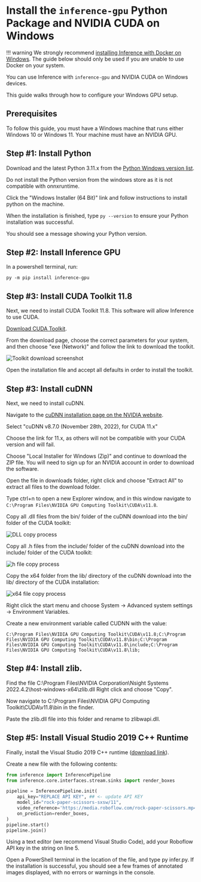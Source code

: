 # Install the `inference-gpu` Python Package and NVIDIA CUDA on Windows

!!! warning
    We strongly recommend [installing Inference with Docker on Windows](https://inference.roboflow.com/quickstart/docker/). The guide below should only be used if you are unable to use Docker on your system.

You can use Inference with `inference-gpu` and NVIDIA CUDA on Windows devices.

This guide walks through how to configure your Windows GPU setup.

## Prerequisites

To follow this guide, you must have a Windows machine that runs either Windows 10 or Windows 11. Your machine must have an NVIDIA GPU.

## Step #1: Install Python

Download and the latest Python 3.11.x from the [Python Windows version list](https://www.python.org/downloads/windows/).

Do not install the Python version from the windows store as it is not compatible with onnxruntime.

Click the "Windows Installer (64 Bit)" link and follow instructions to install python on the machine.

When the installation is finished, type `py --version` to ensure your Python installation was successful.

You should see a message showing your Python version.

## Step #2: Install Inference GPU

In a powershell terminal, run:

```
py -m pip install inference-gpu
```

## Step #3: Install CUDA Toolkit 11.8

Next, we need to install CUDA Toolkit 11.8. This software will allow Inference to use CUDA.

[Download CUDA Toolkit](https://developer.nvidia.com/cuda-11-8-0-download-archive?target_os=Windows&target_arch=x86_64).

From the download page, choose the correct parameters for your system, and then choose "exe (Network)" and follow the link to download the toolkit.

![Toolkit download screenshot](https://media.roboflow.com/cuda_toolkit_windows/toolkit.png)

Open the installation file and accept all defaults in order to install the toolkit.

## Step #3: Install cuDNN

Next, we need to install cuDNN.

Navigate to the [cuDNN installation page on the NVIDIA website](https://developer.nvidia.com/rdp/cudnn-archive).

Select "cuDNN v8.7.0 (November 28th, 2022), for CUDA 11.x"

Choose the link for 11.x, as others will not be compatible with your CUDA version and will fail.

Choose "Local Installer for Windows (Zip)" and continue to download the ZIP file. You will need to sign up for an NVIDIA account in order to download the software.

Open the file in downloads folder, right click and choose "Extract All" to extract all files to the download folder.

Type ctrl+n to open a new Explorer window, and in this window navigate to `C:\Program Files\NVIDIA GPU Computing Toolkit\CUDA\v11.8`.

Copy all .dll files from the bin/ folder of the cuDNN download into the bin/ folder of the CUDA toolkit:

![DLL copy process](https://media.roboflow.com/cuda_toolkit_windows/dll.png)

Copy all .h files from the include/ folder of the cuDNN download into the include/ folder of the CUDA toolkit:

![h file copy process](https://media.roboflow.com/cuda_toolkit_windows/h.png)

Copy the x64 folder from the lib/ directory of the cuDNN download into the lib/ directory of the CUDA installation:

![x64 file copy process](https://media.roboflow.com/cuda_toolkit_windows/x64.png)

Right click the start menu and choose System → Advanced system settings → Environment Variables.

Create a new environment variable called CUDNN with the value:

```
C:\Program Files\NVIDIA GPU Computing Toolkit\CUDA\v11.8;C:\Program Files\NVIDIA GPU Computing Toolkit\CUDA\v11.8\bin;C:\Program Files\NVIDIA GPU Computing Toolkit\CUDA\v11.8\include;C:\Program Files\NVIDIA GPU Computing Toolkit\CUDA\v11.8\lib;
```

## Step #4: Install zlib.

Find the file C:\Program Files\NVIDIA Corporation\Nsight Systems 2022.4.2\host-windows-x64\zlib.dll Right click and choose "Copy".

Now navigate to C:\Program Files\NVIDIA GPU Computing Toolkit\CUDA\v11.8\bin in the finder.

Paste the zlib.dll file into this folder and rename to zlibwapi.dll.

## Step #5: Install Visual Studio 2019 C++ Runtime

Finally, install the Visual Studio 2019 C++ runtime ([download link](https://aka.ms/vs/17/release/vc_redist.x64.exe)).

Create a new file with the following contents:

```python
from inference import InferencePipeline
from inference.core.interfaces.stream.sinks import render_boxes

pipeline = InferencePipeline.init(
    api_key="REPLACE API KEY", ## <- update API KEY
    model_id="rock-paper-scissors-sxsw/11",
    video_reference='https://media.roboflow.com/rock-paper-scissors.mp4',
    on_prediction=render_boxes,
)
pipeline.start()
pipeline.join()
```

Using a text editor (we recommend Visual Studio Code), add your Roboflow API key in the string on line 5.

Open a PowerShell terminal in the location of the file, and type py infer.py. If the installation is successful, you should see a few frames of annotated images displayed, with no errors or warnings in the console.
